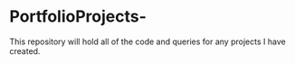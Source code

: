 # PortfolioProjects-
This repository will hold all of the code and queries for any projects I have created. 
